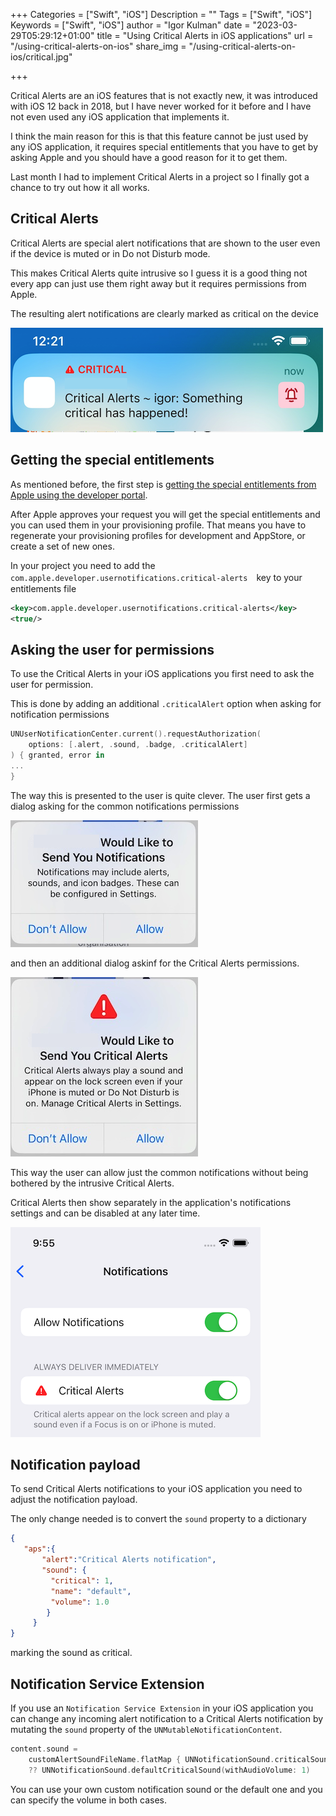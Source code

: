 +++
Categories = ["Swift", "iOS"]
Description = ""
Tags = ["Swift", "iOS"]
Keywords = ["Swift", "iOS"]
author = "Igor Kulman"
date = "2023-03-29T05:29:12+01:00"
title = "Using Critical Alerts in iOS applications"
url = "/using-critical-alerts-on-ios"
share_img = "/using-critical-alerts-on-ios/critical.jpg"

+++

Critical Alerts are an iOS features that is not exactly new, it was introduced with iOS 12 back in 2018, but I have never worked for it before and I have not even used any iOS application that implements it.

I think the main reason for this is that this feature cannot be just used by any iOS application, it requires special entitlements that you have to get by asking Apple and you should have a good reason for it to get them.

Last month I had to implement Critical Alerts in a project so I finally got a chance to try out how it all works.

## Critical Alerts

Critical Alerts are special alert notifications that are shown to the user even if the device is muted or in Do not Disturb mode. 

This makes Critical Alerts quite intrusive so I guess it is a good thing not every app can just use them right away but it requires permissions from Apple.

The resulting alert notifications are clearly marked as critical on the device

![Critical Alert received](alert.png)

## Getting the special entitlements

As mentioned before, the first step is [getting the special entitlements from Apple using the developer portal](https://developer.apple.com/contact/request/notifications-critical-alerts-entitlement/). 

After Apple approves your request you will get the special entitlements and you can used them in your provisioning profile. That means you have to regenerate your provisioning profiles for development and AppStore, or create a set of new ones.

In your project you need to add the `com.apple.developer.usernotifications.critical-alerts`　key to your entitlements file

```xml
<key>com.apple.developer.usernotifications.critical-alerts</key>
<true/>
```

## Asking the user for permissions

To use the Critical Alerts in your iOS applications you first need to ask the user for permission. 

This is done by adding an additional `.criticalAlert` option when asking for notification permissions

```swift
UNUserNotificationCenter.current().requestAuthorization(
    options: [.alert, .sound, .badge, .criticalAlert]
) { granted, error in
...
}
```

The way this is presented to the user is quite clever. The user first gets a dialog asking for the common notifications permissions

![Notifications permissions dialog](notifications.jpg)

and then an additional dialog askinf for the Critical Alerts permissions.

![Notifications permissions dialog for Critical Alerts](critical.jpg)

This way the user can allow just the common notifications without being bothered by the intrusive Critical Alerts.

Critical Alerts then show separately in the application's notifications settings and can be disabled at any later time.

![Critical Alerts in Notifications settings](settings.png)

## Notification payload

To send Critical Alerts notifications to your iOS application you need to adjust the notification payload. 

The only change needed is to convert the `sound` property to a dictionary

```json
{  
   "aps":{  
       "alert":"Critical Alerts notification",
       "sound": {  
         "critical": 1,
         "name": "default",
         "volume": 1.0
        }
     }
}
```

marking the sound as critical.

## Notification Service Extension

If you use an `Notification Service Extension` in your iOS application you can change any incoming alert notification to a Critical Alerts notification by mutating the `sound` property of the `UNMutableNotificationContent`.

```swift
content.sound = 
    customAlertSoundFileName.flatMap { UNNotificationSound.criticalSoundNamed(UNNotificationSoundName($0), withAudioVolume: 1) } 
    ?? UNNotificationSound.defaultCriticalSound(withAudioVolume: 1)
```

You can use your own custom notification sound or the default one and you can specify the volume in both cases.